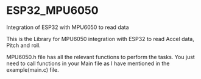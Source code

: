 # ESP32_MPU6050
Integration of ESP32 with MPU6050 to read data


This is the Library for MPU6050 integration with ESP32 to read Accel data, Pitch and roll.

MPU6050.h file has all the relevant functions to perform the tasks. You just need to call functions in your Main file as I have mentioned in the example(main.c) file.
